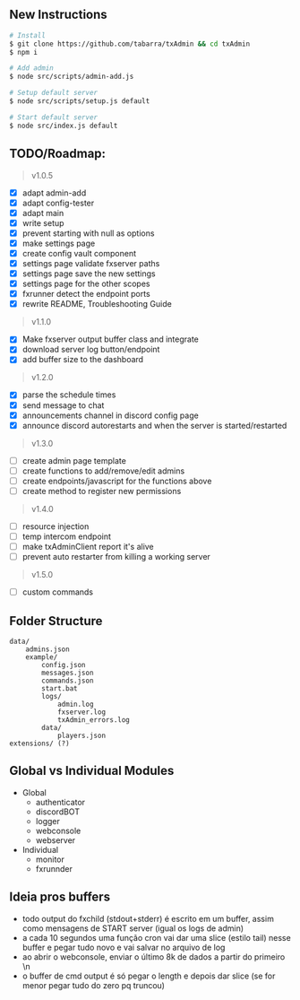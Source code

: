 ## New Instructions
```bash
# Install
$ git clone https://github.com/tabarra/txAdmin && cd txAdmin
$ npm i

# Add admin
$ node src/scripts/admin-add.js

# Setup default server
$ node src/scripts/setup.js default

# Start default server
$ node src/index.js default
```

## TODO/Roadmap:
> v1.0.5
- [x] adapt admin-add 
- [x] adapt config-tester
- [x] adapt main
- [x] write setup
- [x] prevent starting with null as options
- [x] make settings page
- [x] create config vault component
- [x] settings page validate fxserver paths
- [x] settings page save the new settings
- [x] settings page for the other scopes
- [x] fxrunner detect the endpoint ports
- [x] rewrite README, Troubleshooting Guide
> v1.1.0
- [x] Make fxserver output buffer class and integrate
- [x] download server log button/endpoint
- [x] add buffer size to the dashboard
> v1.2.0
- [x] parse the schedule times
- [x] send message to chat
- [x] announcements channel in discord config page
- [x] announce discord autorestarts and when the server is started/restarted
> v1.3.0
- [ ] create admin page template
- [ ] create functions to add/remove/edit admins
- [ ] create endpoints/javascript for  the functions above
- [ ] create method to register new permissions
> v1.4.0
- [ ] resource injection
- [ ] temp intercom endpoint
- [ ] make txAdminClient report it's alive
- [ ] prevent auto restarter from killing a working server
> v1.5.0
- [ ] custom commands




## Folder Structure
    data/
        admins.json
        example/
            config.json
            messages.json
            commands.json
            start.bat
            logs/
                admin.log
                fxserver.log
                txAdmin_errors.log
            data/
                players.json
    extensions/ (?)


## Global vs Individual Modules
- Global
    - authenticator
    - discordBOT
    - logger
    - webconsole
    - webserver
- Individual
    - monitor
    - fxrunnder


## Ideia pros buffers
- todo output do fxchild (stdout+stderr) é escrito em um buffer, assim como mensagens de START server (igual os logs de admin)
- a cada 10 segundos uma função cron vai dar uma slice (estilo tail) nesse buffer e pegar tudo novo e vai salvar no arquivo de log
- ao abrir o webconsole, enviar o último 8k de dados a partir do primeiro \n
- o buffer de cmd output é só pegar o length e depois dar slice (se for menor pegar tudo do zero pq truncou)
